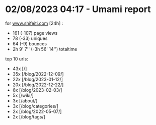 # 02/08/2023 04:17 - Umami report
for www.shifeiti.com [24h] :

 - 161 (-107) page views
 - 78 (-33) uniques
 - 64 (-9) bounces
 - 2h 9' 7'' (-3h 56' 14'') totaltime


top 10 urls:
 - 43x [/]
 - 35x [/blog/2022-12-09/]
 - 22x [/blog/2023-01-12/]
 - 20x [/blog/2022-12-22/]
 - 6x [/blog/2023-02-03/]
 - 5x [/wiki/]
 - 3x [/about/]
 - 3x [/blog/categories/]
 - 2x [/blog/2022-05-07/]
 - 2x [/blog/tags/]


